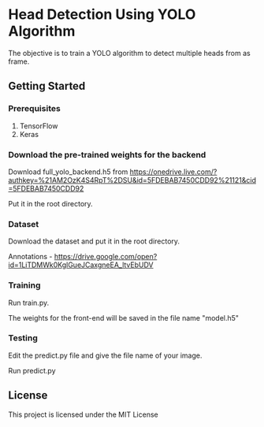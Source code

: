 # Head Detection Using YOLO Algorithm
The objective is to train a YOLO algorithm to detect multiple heads from as frame.

## Getting Started
### Prerequisites
1. TensorFlow
2. Keras

### Download the pre-trained weights for the backend
Download full_yolo_backend.h5 from https://onedrive.live.com/?authkey=%21AM2OzK4S4RpT%2DSU&id=5FDEBAB7450CDD92%21121&cid=5FDEBAB7450CDD92

Put it in the root directory.
### Dataset
 Download the dataset and put it in the root directory.
 
 Annotations - https://drive.google.com/open?id=1LiTDMWk0KglGueJCaxgneEA_ltvEbUDV
 
### Training
Run train.py.

The weights for the front-end will be saved in the file name "model.h5"

### Testing
Edit the predict.py file and give the file name of your image.

Run predict.py

## License
This project is licensed under the MIT License 

